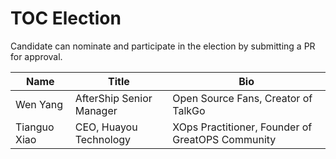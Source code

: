 # TOC Election


Candidate can nominate and participate in the election by submitting a PR for approval. 


| Name | Title|               Bio       |
| ---- | -----| ------------------------|
| Wen Yang | AfterShip Senior Manager | Open Source Fans, Creator of TalkGo |
| Tianguo Xiao | CEO, Huayou Technology | XOps Practitioner, Founder of GreatOPS Community |
